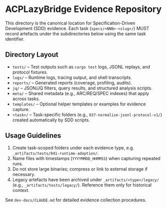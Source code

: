 # ACPLazyBridge Evidence Repository

This directory is the canonical location for Specification-Driven Development (SDD) evidence. Each task (`specs/<NNN>-<slug>/`) MUST record artefacts under the subdirectories below using the same task identifier.

## Directory Layout

- `tests/` – Test outputs such as `cargo test` logs, JSONL replays, and protocol fixtures.
- `logs/` – Runtime logs, tracing output, and shell transcripts.
- `reports/` – Generated reports (coverage, profiling, audits).
- `jq/` – JSON/JQ filters, query results, and structured analysis scripts.
- `meta/` – Shared metadata (e.g., ARC/REQ/SPEC indexes) that apply across tasks.
- `templates/` – Optional helper templates or examples for evidence capture.
- `<task>/` – Task-specific folders (e.g., `037-normalize-jsonl-protocol-v1/`) created automatically by SDD scripts.

## Usage Guidelines

1. Create task-scoped folders under each evidence type, e.g. `_artifacts/tests/041-runtime-adoption/`.
2. Name files with timestamps (`YYYYMMDD_HHMMSS`) when capturing repeated runs.
3. Do not store large binaries; compress or link to external storage if necessary.
4. Legacy artefacts have been archived under `_artifacts/<type>/legacy/` (e.g., `_artifacts/tests/legacy/`). Reference them only for historical context.

See `dev-docs/CLAUDE.md` for detailed evidence collection procedures.
